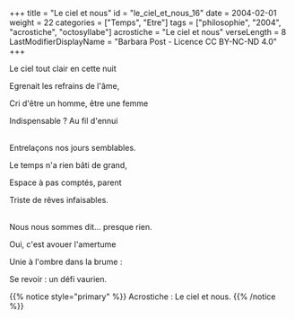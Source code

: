 +++
title = "Le ciel et nous"
id = "le_ciel_et_nous_16"
date = 2004-02-01
weight = 22
categories = ["Temps", "Etre"]
tags = ["philosophie", "2004", "acrostiche", "octosyllabe"]
acrostiche = "Le ciel et nous"
verseLength = 8
LastModifierDisplayName = "Barbara Post - Licence CC BY-NC-ND 4.0"
+++

Le ciel tout clair en cette nuit

Egrenait les refrains de l'âme,

Cri d'être un homme, être une femme

Indispensable ? Au fil d'ennui

 \
Entrelaçons nos jours semblables.

Le temps n'a rien bâti de grand,

Espace à pas comptés, parent

Triste de rêves infaisables.

 \
Nous nous sommes dit... presque rien.

Oui, c'est avouer l'amertume

Unie à l'ombre dans la brume :

Se revoir : un défi vaurien.

{{% notice style="primary" %}}
Acrostiche : Le ciel et nous.
{{% /notice %}}
